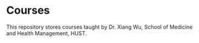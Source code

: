 # Courses
This repository stores courses taught by Dr. Xiang Wu, School of Medicine and Health Management, HUST.
